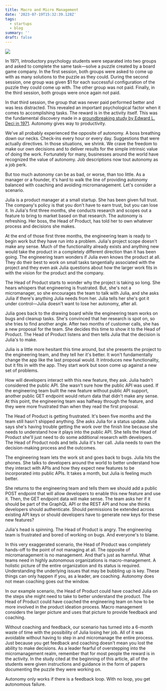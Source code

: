 ```yaml
---
title: Macro and Micro Management
date: '2023-07-19T15:32:39.128Z'
tags:
  - startups
  - blog
summary: ''
draft: false
---
```

![](https://images.unsplash.com/photo-1538688423619-a81d3f23454b?crop=entropy&cs=tinysrgb&fit=max&fm=jpg&ixid=M3w0MDkwMjh8MHwxfHNlYXJjaHw3fHxtYW5hZ2VtZW50fGVufDB8fHx8MTY4OTk0NzQxNnww&ixlib=rb-4.0.3&q=80&w=1080)

In 1971, introductory psychology students were separated into two groups and asked to complete the same task—solve a puzzle created by a board game company. In the first session, both groups were asked to come up with as many solutions to the puzzle as they could. During the second session, one group was given $1 for each successful configuration of the puzzle they could come up with. The other group was not paid. Finally, in the third session, both groups were once again not paid.

In that third session, the group that was never paid performed better and was less distracted. This revealed an important psychological factor when it comes to accomplishing tasks. The reward is in the activity itself. This was the fundamental discovery made in a [groundbreaking study by Edward L. Deci in 1971](https://selfdeterminationtheory.org/SDT/documents/1971_Deci.pdf). Autonomy gives way to productivity.

We've all probably experienced the opposite of autonomy. A boss breathing down our necks. Check-ins every hour or every day. Suggestions that were actually directives. In those situations, we shrink. We crave the freedom to make our own decisions and to deliver results for the simple intrinsic value of doing the work. Fortunately for many, businesses around the world have recognized the value of autonomy. Job descriptions now tout autonomy as a job perk.

But too much autonomy can be as bad, or worse, than too little. As a manager or a founder, it's hard to walk the line of providing autonomy balanced with coaching and avoiding micromanagement. Let's consider a scenario.

Julia is a product manager at a small startup. She has been given full trust. The company's policy is that you don't have to earn trust, but you can lose it. In Julia's first three months, she conducts research and scopes out a feature to bring to market based on that research. The autonomy is refreshing. Her boss, the Head of Product, has told her to own whatever process and decisions she makes.

At the end of those first three months, the engineering team is ready to begin work but they have run into a problem. Julia's project scope doesn't make any sense. Much of the functionality already exists and anything new would take the product in a completely different direction than it has been going. The engineering team wonders if Julia even knows the product at all. They do their best to work on small tasks tangentially associated with the project and they even ask Julia questions about how the larger work fits in with the vision for the product and the company.

The Head of Product starts to wonder why the project is taking so long. She hears whispers that engineering is frustrated. But, she's not a micromanager, so she encourages the team to talk with Julia, and she asks Julia if there's anything Julia needs from her. Julia tells her she's got it under control—Julia doesn't want to lose her autonomy, after all.

Julia goes back to the drawing board while the engineering team works on bugs and cleanup tasks. She's convinced that her research is spot on, so she tries to find another angle. After two months of customer calls, she has a new proposal for the team. She decides this time to show it to the Head of Product. The Head of Product listens and then tells Julia that the decision is Julia's to make.

Julia is a little more hesitant this time around, but she presents the project to the engineering team, and they tell her it's better. It won't fundamentally change the app like the last proposal would. It introduces new functionality, but it fits in with the app. They start work but soon come up against a new set of problems.

How will developers interact with this new feature, they ask. Julia hadn't considered the public API. She wasn't sure how the public API was used. If the engineering team built the new feature without public API support, another public GET endpoint would return data that didn't make any sense. At this point, the engineering team was halfway through the feature, and they were more frustrated than when they read the first proposal.

The Head of Product is getting frustrated. It's been five months and the team still hasn't shipped anything. She asks Julia for a status update. Julia says she's having trouble getting the work over the finish line because she needs to understand how it plays into the public API. She tells the Head of Product she'll just need to do some additional research with developers. The Head of Product nods and tells Julia it's her call. Julia needs to own the decision-making process and the outcomes.

The engineering team lets the work sit and goes back to bugs. Julia hits the phones. She talks to developers around the world to better understand how they interact with APIs and how they expect new features to be incorporated into public APIs. It takes a month, but Julia is feeling much better.

She returns to the engineering team and tells them we should add a public POST endpoint that will allow developers to enable this new feature and use it. Then, the GET endpoint data will make sense. The team asks her if it should be part of the GraphQL API or the REST API and how she thinks developers should authenticate. Should permissions be extended across existing API keys or should developers have to generate new keys for these new features?

Julia's head is spinning. The Head of Product is angry. The engineering team is frustrated and bored of working on bugs. And everyone's to blame.

In this very exaggerated scenario, the Head of Product was completely hands-off to the point of not managing at all. The opposite of micromanagement is no management. And that's just as harmful. What teams need in highly autonomous organizations is macro-management. A holistic picture of the entire organization and its status is required. Understanding the underlying issues that may be bubbling up is key. These things can only happen if you, as a leader, are coaching. Autonomy does not mean coaching goes out the window.

In our example scenario, the Head of Product could have coached Julia on the steps she might need to take to better understand the product. The Head of Product could have coached the engineering team on how to be more involved in the product ideation process. Macro management considers the larger picture and uses that picture to provide feedback and coaching.

Without coaching and feedback, our scenario has turned into a 6-month waste of time with the possibility of Julia losing her job. All of it was avoidable without having to step in and micromanage the entire process. Just because you get feedback and coaching doesn't mean you lost the ability to make decisions. As a leader fearful of overstepping into the micromanagement realm, remember that for most people the reward is in the activity. In the study cited at the beginning of this article, all of the students were given instructions and guidance in the form of papers documenting the puzzle they were working on.

Autonomy only works if there is a feedback loop. With no loop, you get autonomous failure.
